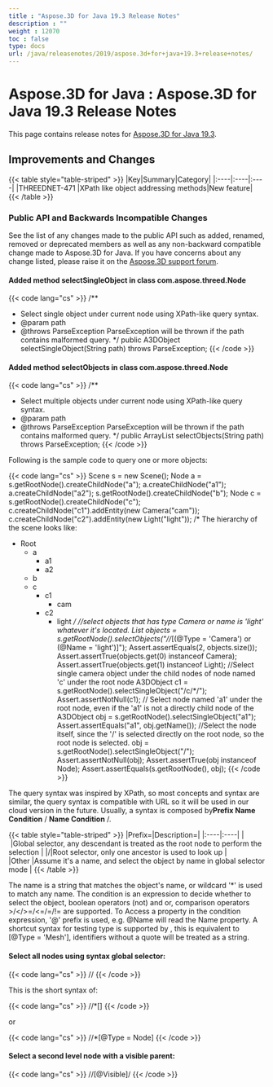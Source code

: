 ```yaml
---
title : "Aspose.3D for Java 19.3 Release Notes" 
description : "" 
weight : 12070 
toc : false
type: docs
url: /java/releasenotes/2019/aspose.3d+for+java+19.3+release+notes/
---
```


# Aspose.3D for Java : Aspose.3D for Java 19.3 Release Notes


This page contains release notes for [Aspose.3D for Java 19.3](https://repository.aspose.com/repo/com/aspose/aspose-xps/19.3/).

## Improvements and Changes

{{< table style="table-striped" >}}
|Key|Summary|Category|
|:----|:----|:----|
|THREEDNET-471 |XPath like object addressing methods|New feature|
{{< /table >}}

### Public API and Backwards Incompatible Changes

See the list of any changes made to the public API such as added, renamed, removed or deprecated members as well as any non-backward compatible change made to Aspose.3D for Java. If you have concerns about any change listed, please raise it on the [Aspose.3D support forum](https://forum.aspose.com/c/3d).

#### Added method selectSingleObject in class com.aspose.threed.Node

{{< code lang="cs" >}}
/**
 * Select single object under current node using XPath-like query syntax.
 * @param path 
 * @throws ParseException ParseException will be thrown if the path contains malformed query.
 */
public A3DObject selectSingleObject(String path)
    throws ParseException;
{{< /code >}}

#### Added method selectObjects in class com.aspose.threed.Node

{{< code lang="cs" >}}
/**
 * Select multiple objects under current node using XPath-like query syntax.
 * @param path 
 * @throws ParseException ParseException will be thrown if the path contains malformed query.
 */
public ArrayList<A3DObject> selectObjects(String path)
    throws ParseException;
{{< /code >}}

Following is the sample code to query one or more objects:

{{< code lang="cs" >}}
Scene s = new Scene();
Node a = s.getRootNode().createChildNode("a");
a.createChildNode("a1");
a.createChildNode("a2");
s.getRootNode().createChildNode("b");
Node c = s.getRootNode().createChildNode("c");
c.createChildNode("c1").addEntity(new Camera("cam"));
c.createChildNode("c2").addEntity(new Light("light"));
/*
The hierarchy of the scene looks like:
 - Root
    - a
        - a1
        - a2
    - b
    - c
        - c1
            - cam
        - c2
            - light
             */
//select objects that has type Camera or name is 'light' whatever it's located.
List<A3DObject> objects = s.getRootNode().selectObjects("//*[(@Type = 'Camera') or (@Name = 'light')]");
Assert.assertEquals(2, objects.size());
Assert.assertTrue(objects.get(0) instanceof Camera);
Assert.assertTrue(objects.get(1) instanceof Light);
//Select single camera object under the child nodes of node named 'c' under the root node
A3DObject c1 = s.getRootNode().selectSingleObject("/c/*/<Camera>");
Assert.assertNotNull(c1);
// Select node named 'a1' under the root node, even if the 'a1' is not a directly child node of the
A3DObject obj = s.getRootNode().selectSingleObject("a1");
Assert.assertEquals("a1", obj.getName());
//Select the node itself, since the '/' is selected directly on the root node, so the root node is selected.
obj = s.getRootNode().selectSingleObject("/");
Assert.assertNotNull(obj);
Assert.assertTrue(obj instanceof Node);
Assert.assertEquals(s.getRootNode(), obj);
{{< /code >}}

The query syntax was inspired by XPath, so most concepts and syntax are similar, the query syntax is compatible with URL so it will be used in our cloud version in the future. Usually, a syntax is composed by**Prefix Name Condition** / **Name Condition** /.

{{< table style="table-striped" >}}
|Prefix=|Description=|
|:----|:----|
| |Global selector, any descendant is treated as the root node to perform the selection |
|/|Root selector, only one ancestor is used to look up |
|Other |Assume it's a name, and select the object by name in global selector mode |
{{< /table >}}

The name is a string that matches the object's name, or wildcard '\*' is used to match any name. The condition is an expression to decide whether to select the object, boolean operators (not) and or, comparison operators >/</>=/<=/=/!= are supported. To Access a property in the condition expression, '@' prefix is used, e.g. @Name will read the Name property. A shortcut syntax for testing type is supported by <Mesh>, this is equivalent to \[@Type = 'Mesh'\], identifiers without a quote will be treated as a string.

#### Select all nodes using syntax global selector:

{{< code lang="cs" >}}
//<Node>
{{< /code >}}

This is the short syntax of:

{{< code lang="cs" >}}
//*[<Node>]
{{< /code >}}

or

{{< code lang="cs" >}}
//*[@Type = Node]
{{< /code >}}

#### Select a second level node with a visible parent:

{{< code lang="cs" >}}
//<Node>[@Visible]/<Node>
{{< /code >}}

